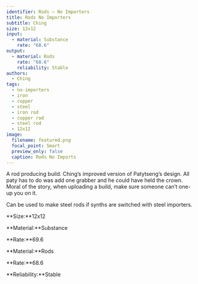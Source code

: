 ```yaml
---
identifier: Rods – No Importers
title: Rods No Importers
subtitle: Ching
size: 12x12
input:
  - material: Substance
    rate: "68.6"
output:
  - material: Rods
    rate: "68.6"
    reliability: Stable
authors:
  - Ching
tags:
  - no-importers
  - iron
  - copper
  - steel
  - iron rod
  - copper rod
  - steel rod
  - 12x12
image:
  filename: featured.png
  focal_point: Smart
  preview_only: false
  caption: Rods No Imports
---
```

A rod producing build. Ching’s improved version of Patytseng’s design. All paty has to do was add one grabber and he could have held the crown. Moral of the story, when uploading a build, make sure someone can’t one-up you on it.

Can be used to make steel rods if synths are switched with steel importers.

**Size:**12x12

**Material:**Substance

**Rate:**69.6

**Material:**Rods

**Rate:**68.6

**Reliability:**Stable